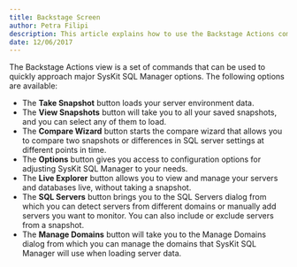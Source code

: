 ```yaml
---
title: Backstage Screen
author: Petra Filipi
description: This article explains how to use the Backstage Actions commands to quickly approach major SysKit SQL Manager options.
date: 12/06/2017
---
```


The Backstage Actions view is a set of commands that can be used to quickly approach major SysKit SQL Manager options. The following options are available:

* The __Take Snapshot__ button loads your server environment data.
* The __View Snapshots__ button will take you to all your saved snapshots, and you can select any of them to load.
* The __Compare Wizard__ button starts the compare wizard that allows you to compare two snapshots or differences in SQL server settings at different points in time.
* The __Options__ button gives you access to configuration options for adjusting SysKit SQL Manager to your needs.
* The __Live Explorer__ button allows you to view and manage your servers and databases live, without taking a snapshot.
* The __SQL Servers__ button brings you to the SQL Servers dialog from which you can detect servers from different domains or manually add servers you want to monitor. You can also include or exclude servers from a snapshot.
* The __Manage Domains__ button will take you to the Manage Domains dialog from which you can manage the domains that SysKit SQL Manager will use when loading server data.